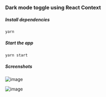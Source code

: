 ### Dark mode toggle using React Context

##### Install dependencies
```zsh 
yarn
```

##### Start the app
```zsh 
yarn start
```

##### Screenshots
![image](https://user-images.githubusercontent.com/75493439/163425432-7c8a8ece-33df-4039-b1bc-1b7813f62a84.png)

![image](https://user-images.githubusercontent.com/75493439/163425710-011f0f99-f963-4d08-a277-a244bad63d6f.png)